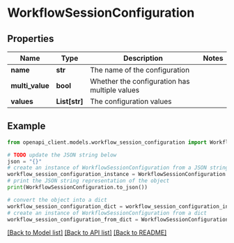 # WorkflowSessionConfiguration


## Properties

Name | Type | Description | Notes
------------ | ------------- | ------------- | -------------
**name** | **str** | The name of the configuration | 
**multi_value** | **bool** | Whether the configuration has multiple values | 
**values** | **List[str]** | The configuration values | 

## Example

```python
from openapi_client.models.workflow_session_configuration import WorkflowSessionConfiguration

# TODO update the JSON string below
json = "{}"
# create an instance of WorkflowSessionConfiguration from a JSON string
workflow_session_configuration_instance = WorkflowSessionConfiguration.from_json(json)
# print the JSON string representation of the object
print(WorkflowSessionConfiguration.to_json())

# convert the object into a dict
workflow_session_configuration_dict = workflow_session_configuration_instance.to_dict()
# create an instance of WorkflowSessionConfiguration from a dict
workflow_session_configuration_from_dict = WorkflowSessionConfiguration.from_dict(workflow_session_configuration_dict)
```
[[Back to Model list]](../README.md#documentation-for-models) [[Back to API list]](../README.md#documentation-for-api-endpoints) [[Back to README]](../README.md)


